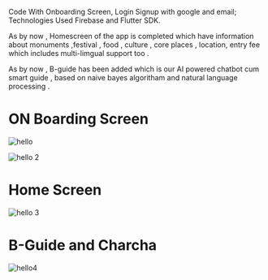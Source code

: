 


Code With Onboarding Screen, Login Signup with google and email;
Technologies Used Firebase and Flutter SDK. 

As by now , Homescreen of the app is completed which have information about monuments ,festival , food , culture , core places , location, entry fee which includes multi-limgual support too .

As by now , B-guide has been added which is our AI powered chatbot cum smart guide , based on naive bayes algoritham and natural language processing .


# ON Boarding Screen

![hello](https://user-images.githubusercontent.com/47470634/89105740-7d65ae80-d441-11ea-8db6-3abaf288a72b.png)

![hello 2](https://user-images.githubusercontent.com/47470634/89105828-447a0980-d442-11ea-9c7c-e7512518c379.png)

# Home Screen

![hello 3](https://user-images.githubusercontent.com/47470634/89105966-64f69380-d443-11ea-86d1-4924d2c738f5.png)

# B-Guide and Charcha

![hello4](https://user-images.githubusercontent.com/47470634/89116323-7033d880-d4b0-11ea-8aa7-37433cd845a2.PNG)
